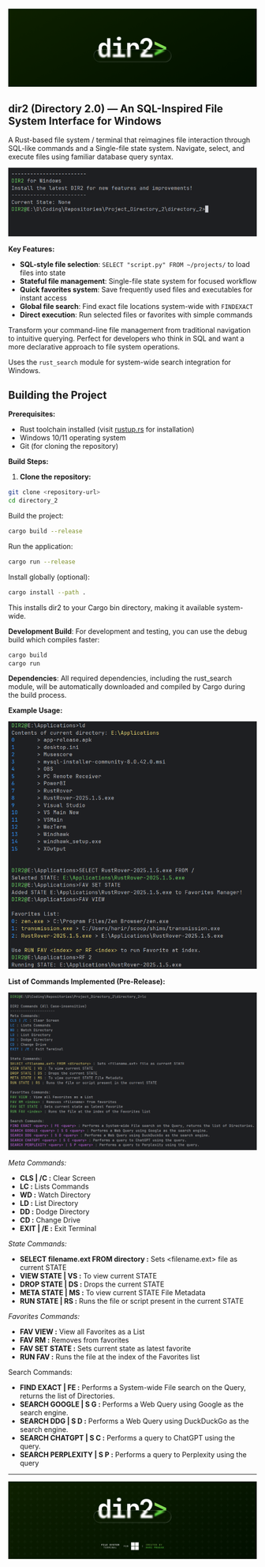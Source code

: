 
![DIR2 Banner](images/clean_banner.png)
## dir2 (Directory 2.0) — An SQL-Inspired File System Interface for Windows

A Rust-based file system / terminal that reimagines file interaction through SQL-like commands and a Single-file state system. Navigate, select, and execute files using familiar database query syntax.

![DIR2 Home](images/main.png)

**Key Features:**

- **SQL-style file selection**: `SELECT "script.py" FROM ~/projects/` to load files into state
- **Stateful file management**: Single-file state system for focused workflow
- **Quick favorites system**: Save frequently used files and executables for instant access
- **Global file search**: Find exact file locations system-wide with `FINDEXACT`
- **Direct execution**: Run selected files or favorites with simple commands

Transform your command-line file management from traditional navigation to intuitive querying. Perfect for developers who think in SQL and want a more declarative approach to file system operations.

Uses the `rust_search` module for system-wide search integration for Windows.

## Building the Project

**Prerequisites:**
- Rust toolchain installed (visit [rustup.rs](https://rustup.rs/) for installation)
- Windows 10/11 operating system
- Git (for cloning the repository)

**Build Steps:**

1. **Clone the repository:**
  ```bash
  git clone <repository-url>
  cd directory_2
  ```

Build the project:

```bash
cargo build --release
```
Run the application:
```bash
cargo run --release
```
Install globally (optional):
```bash
cargo install --path .
```
This installs dir2 to your Cargo bin directory, making it available system-wide.

**Development Build**: For development and testing, you can use the debug build which compiles faster:
```bash
cargo build
cargo run
```
**Dependencies**: All required dependencies, including the rust_search module, will be automatically downloaded and compiled by Cargo during the build process.



**Example Usage:**

![DIR2 Select Example](images/state_manip.png)

**List of Commands Implemented (Pre-Release):**

![DIR2 Commands List](images/commands_list.png)

_Meta Commands:_
- **CLS | /C :** Clear Screen
- **LC :** Lists Commands
- **WD :** Watch Directory
- **LD :** List Directory
- **DD :** Dodge Directory
- **CD :** Change Drive
- **EXIT | /E :** Exit Terminal

_State Commands:_
- **SELECT filename.ext FROM directory :** Sets <filename.ext> file as current STATE
- **VIEW STATE | VS :** To view current STATE
- **DROP STATE | DS :** Drops the current STATE
- **META STATE | MS :** To view current STATE File Metadata
- **RUN STATE | RS :** Runs the file or script present in the current STATE

_Favorites Commands:_
- **FAV VIEW :** View all Favorites as a List
- **FAV RM <index> :** Removes <filename> from favorites
- **FAV SET STATE :** Sets current state as latest favorite
- **RUN FAV <index> :** Runs the file at the index of the Favorites list

Search Commands:
- **FIND EXACT <query> | FE <query> :** Performs a System-wide File search on the Query, returns the list of Directories.
- **SEARCH GOOGLE <query> | S G <query> :** Performs a Web Query using Google as the search engine.
- **SEARCH DDG <query> | S D <query> :** Performs a Web Query using DuckDuckGo as the search engine.
- **SEARCH CHATGPT <query> | S C <query> :** Performs a query to ChatGPT using the query.
- **SEARCH PERPLEXITY <query> | S P <query> :** Performs a query to Perplexity using the query

---

![DIR2 End Banner](images/end_banner.png)
